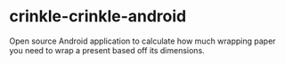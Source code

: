 # crinkle-crinkle-android
Open source Android application to calculate how much wrapping paper you need to wrap a present based off its dimensions.
